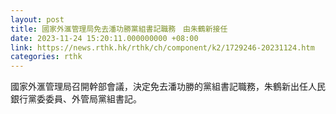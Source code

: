 ```yaml
---
layout: post
title: 國家外滙管理局免去潘功勝黨組書記職務　由朱鶴新接任
date: 2023-11-24 15:20:11.000000000 +08:00
link: https://news.rthk.hk/rthk/ch/component/k2/1729246-20231124.htm
categories: rthk
---
```


國家外滙管理局召開幹部會議，決定免去潘功勝的黨組書記職務，朱鶴新出任人民銀行黨委委員、外管局黨組書記。
